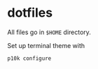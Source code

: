 dotfiles
===

All files go in `$HOME` directory.

Set up terminal theme with 
```
p10k configure
```
